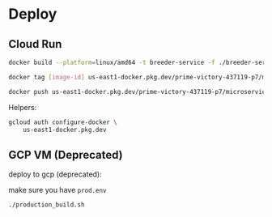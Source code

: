 # Deploy

## Cloud Run

```bash
docker build --platform=linux/amd64 -t breeder-service -f ./breeder-service/prod.Dockerfile ./breeder-service/

docker tag [image-id] us-east1-docker.pkg.dev/prime-victory-437119-p7/microservices/breeder:[tag]

docker push us-east1-docker.pkg.dev/prime-victory-437119-p7/microservices/breeder:[tag]
```

Helpers:

```bash
gcloud auth configure-docker \
    us-east1-docker.pkg.dev
```

## GCP VM (Deprecated)

deploy to gcp (deprecated):

make sure you have `prod.env`

```bash
./production_build.sh
```
